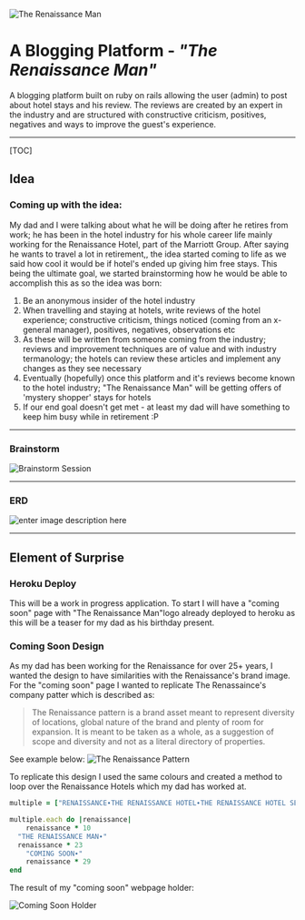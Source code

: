 
![The Renaissance Man](https://lh3.googleusercontent.com/-tE9r9h4VMCk/WQmfumyQsPI/AAAAAAAAAHE/wHfSRY_k1mk7GRQTHW10moOHwTSw-_w5wCLcB/s600/imageedit_23_8438851527.png "imageedit_23_8438851527.png")

**A Blogging Platform - *"The Renaissance Man"***
========
A blogging platform built on ruby on rails allowing the user (admin) to post about hotel stays and his review. The reviews are created by an expert in the industry and are structured with constructive criticism, positives, negatives and ways to improve the guest's experience.

----------

 [TOC]


**Idea**
-------------
### Coming up with the idea:

My dad and I were talking about what he will be doing after he retires from work; he has been in the hotel industry for his whole career life mainly working for the Renaissance Hotel, part of the Marriott Group.
After saying he wants to travel a lot in retirement,, the idea started coming to life as we said how cool it would be if hotel's ended up giving him free stays. This being the ultimate goal, we started brainstorming how he would be able to accomplish this as so the idea was born:

1. Be an anonymous insider of the hotel industry
2. When travelling and staying at hotels, write reviews of the hotel experience; constructive criticism, things noticed (coming from an x-general manager), positives, negatives, observations etc
3. As these will be written from someone coming from the industry; reviews and improvement techniques are of value and with industry termanology; the hotels can review these articles and implement any changes as they see necessary
4. Eventually (hopefully) once this platform and it's reviews become known to the hotel industry; "The Renaissance Man" will be getting offers of 'mystery shopper' stays for hotels
5. If our end goal doesn't get met - at least my dad will have something to keep him busy while in retirement :P

----------
### Brainstorm

![Brainstorm Session](https://lh3.googleusercontent.com/-9iMWmTHrgH4/WQlzCUECRqI/AAAAAAAAAGY/WJLhSeyFby06o0I0k7HJcgan2e7y27h7wCLcB/s700/FullSizeRender+%25284%2529.jpg "FullSizeRender &#40;4&#41;.jpg")

----------
### ERD

![enter image description here](https://lh3.googleusercontent.com/-HFhEXQe9WAQ/WQmUrcURHqI/AAAAAAAAAGw/rsUX-zd31tUibyayKlBj7o_LlfZvbYbPwCLcB/s800/imageedit_21_4535864576.png "imageedit_21_4535864576.png")

----------

**Element of Surprise**
-------------
### Heroku Deploy

This will be a work in progress application. To start I will have a "coming soon" page with "The Renaissance Man"logo already deployed to heroku as this will be a teaser for my dad as his birthday present.

### Coming Soon Design

As my dad has been working for the Renaissance for over 25+ years, I wanted the design to have similarities with the Renaissance's brand image. For the "coming soon" page I wanted to replicate The Renassaince's company patter which is described as:

> The Renaissance pattern is a brand asset meant to represent diversity of
locations, global nature of the brand and plenty of room for expansion. It is
meant to be taken as a whole, as a suggestion of scope and diversity and not
as a literal directory of properties.

See example below:
![The Renaissance Pattern](https://lh3.googleusercontent.com/-H9_O5ZIR6mU/WQmq3rdIN_I/AAAAAAAAAHY/kb0J9Los8DQC3GU6uPatA6AroHlRqlS0QCLcB/s800/Screen+Shot+2017-05-03+at+8.00.07+pm.png "Screen Shot 2017-05-03 at 8.00.07 pm.png")

To replicate this design I used the same colours and created a method to loop over the Renaissance Hotels which my dad has worked at.

```ruby
multiple = ["RENAISSANCE∙THE RENAISSANCE HOTEL∙THE RENAISSANCE HOTEL SEOUL∙THE RENAISSANCE KUALA LUMPUR∙"]

multiple.each do |renaissance|
	renaissance * 10
  "THE RENAISSANCE MAN∙"
  renaissance * 23
	"COMING SOON∙"
	renaissance * 29
end
```
The result of my "coming soon" webpage holder:

![Coming Soon Holder](https://lh3.googleusercontent.com/cmzxfdD-A-WkYyRfffzaaznPp2l4g_qNCVuP3qU6MMkDxljvWPXguTMzjblFrRy1p-8AoHg=s800 "Screen Shot 2017-05-03 at 8.13.51 pm.png")
